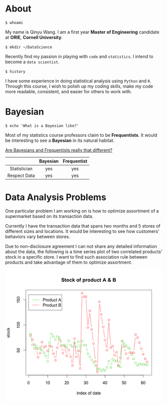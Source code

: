 About
===

	$ whoami

My name is Qinyu Wang. I am a first year **Master of Engineering** candidate at **ORIE**, **Cornell University**.

	$ mkdir ~/DataScience

Recently find my passion in playing with `code` and `statistics`. I intend to become a `data scientist`.
	
	$ history 

I have some experience in doing statistical analysis using `Python` and `R`. Through this course, I wish to polish up my coding skills, make my code more readable, consistent, and easier for others to work with.

Bayesian
===

	$ echo 'What is a Bayesian like?'

Most of my statistics course professors claim to be **Frequentists**. It would be interesting to see a **Bayesian** in its natural habitat.

[Are Bayesians and Frequentists really that different?](http://simplystatistics.org/2014/10/13/as-an-applied-statistician-i-find-the-frequentists-versus-bayesians-debate-completely-inconsequential/)

|    | Bayesian | Frequentist | 
|:----------:|:--------:|:-----------:|
|Statistician|yes|yes|
|Respect Data|yes|yes|

Data Analysis Problems
===
One particular problem I am working on is how to optimize assortment of a supermarket based on its transaction data.

Currently I have the transaction data that spans two months and 5 stores of different sizes and locations. It would be interesting to see how customers' behaviors vary between stores.

Due to non-disclosure agreement I can not share any detailed information about the data, the following is a time series plot of two correlated products' stock in a specific store. I want to find such association rule between products and take advantage of them to optimize assortment.

![A cute pug in NYC](https://raw.githubusercontent.com/7inyu/CU-BDA-Lab01/master/stock_plot.png)


